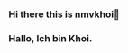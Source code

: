 ### Hi there this is nmvkhoi👋
### Hallo, Ich bin Khoi. 
<!--
**nmvkhoi/nmvkhoi** is a ✨ _special_ ✨ repository because its `README.md` (this file) appears on your GitHub profile.

- 🌱 I’m currently a Sopphomore student at IU-HCMVNU
- 👯 I’m looking to collaborate on web development 
- 🤔 I’m looking for help with intern.
- 💬 Ask me about : eager to learn new things.
- 📫 How to reach me: qrious64@gmail.com.
- ⚡ Fun fact: qrious boy.
-->
